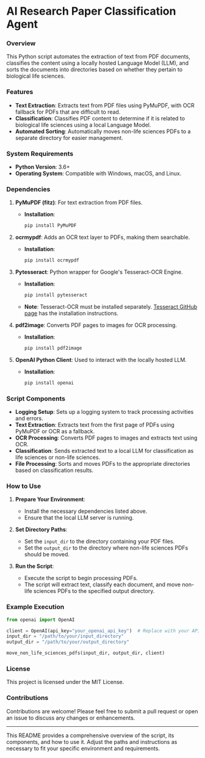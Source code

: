 # AI Research Paper Classification Agent

### Overview
This Python script automates the extraction of text from PDF documents, classifies the content using a locally hosted Language Model (LLM), and sorts the documents into directories based on whether they pertain to biological life sciences.

### Features
- **Text Extraction**: Extracts text from PDF files using PyMuPDF, with OCR fallback for PDFs that are difficult to read.
- **Classification**: Classifies PDF content to determine if it is related to biological life sciences using a local Language Model.
- **Automated Sorting**: Automatically moves non-life sciences PDFs to a separate directory for easier management.

### System Requirements
- **Python Version**: 3.6+
- **Operating System**: Compatible with Windows, macOS, and Linux.

### Dependencies
1. **PyMuPDF (fitz)**: For text extraction from PDF files.
   - **Installation**:
     ```bash
     pip install PyMuPDF
     ```

2. **ocrmypdf**: Adds an OCR text layer to PDFs, making them searchable.
   - **Installation**:
     ```bash
     pip install ocrmypdf
     ```

3. **Pytesseract**: Python wrapper for Google's Tesseract-OCR Engine.
   - **Installation**:
     ```bash
     pip install pytesseract
     ```
   - **Note**: Tesseract-OCR must be installed separately. [Tesseract GitHub page](https://github.com/tesseract-ocr/tesseract) has the installation instructions.

4. **pdf2image**: Converts PDF pages to images for OCR processing.
   - **Installation**:
     ```bash
     pip install pdf2image
     ```

5. **OpenAI Python Client**: Used to interact with the locally hosted LLM.
   - **Installation**:
     ```bash
     pip install openai
     ```

### Script Components

- **Logging Setup**: Sets up a logging system to track processing activities and errors.
- **Text Extraction**: Extracts text from the first page of PDFs using PyMuPDF or OCR as a fallback.
- **OCR Processing**: Converts PDF pages to images and extracts text using OCR.
- **Classification**: Sends extracted text to a local LLM for classification as life sciences or non-life sciences.
- **File Processing**: Sorts and moves PDFs to the appropriate directories based on classification results.

### How to Use

1. **Prepare Your Environment**:
   - Install the necessary dependencies listed above.
   - Ensure that the local LLM server is running.

2. **Set Directory Paths**:
   - Set the `input_dir` to the directory containing your PDF files.
   - Set the `output_dir` to the directory where non-life sciences PDFs should be moved.

3. **Run the Script**:
   - Execute the script to begin processing PDFs.
   - The script will extract text, classify each document, and move non-life sciences PDFs to the specified output directory.

### Example Execution
```python
from openai import OpenAI

client = OpenAI(api_key="your_openai_api_key")  # Replace with your API key
input_dir = "/path/to/your/input_directory"
output_dir = "/path/to/your/output_directory"

move_non_life_sciences_pdfs(input_dir, output_dir, client)
```

### License
This project is licensed under the MIT License.

### Contributions
Contributions are welcome! Please feel free to submit a pull request or open an issue to discuss any changes or enhancements.

---

This README provides a comprehensive overview of the script, its components, and how to use it. Adjust the paths and instructions as necessary to fit your specific environment and requirements.